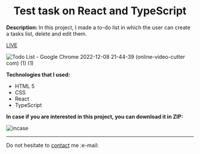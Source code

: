 <h1 align = "center">Test task on React and TypeScript</h1>
<p><b>Description: </b>In this project, I made a to-do list in which the user can create a tasks list, delete and edit them.</p> 
<a href = "https://vladyslavos.github.io/Todo/">LIVE</a>

![Todo List - Google Chrome 2022-12-08 21-44-39 (online-video-cutter com) (1) (1)](https://user-images.githubusercontent.com/67589338/206554243-ffe0b462-2dfa-4276-80ab-a43236965bc4.gif)

<b>Technologies that I used:</b>

<ul>
  <li>HTML 5</li>
  <li>CSS</li>
  <li>React</li>
  <li>TypeScript</li>
</ul>

<b>In case if you are interested in this project, you can download it in ZIP:</b>

![incase](https://user-images.githubusercontent.com/67589338/126912295-1e69ace5-af2d-4a8c-96a9-41aa909c8c43.png)

<hr>

<p>Do not hesitate to <a href="mailto:vladyslawork@gmail.com">contact</a> me :e-mail:</p>
